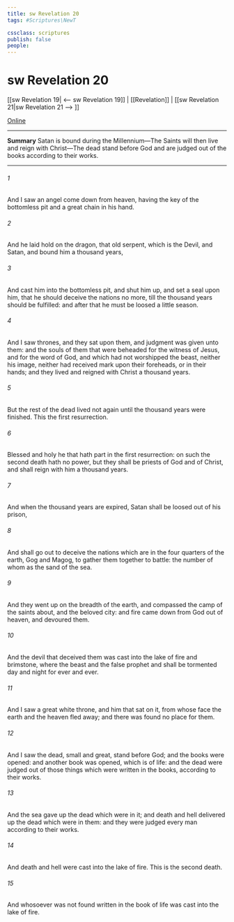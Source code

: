 ```yaml
---
title: sw Revelation 20
tags: #Scriptures\NewT

cssclass: scriptures
publish: false
people:
---
```


# sw Revelation 20
[[sw Revelation 19| <-- sw Revelation 19]] | [[Revelation]] | [[sw Revelation 21|sw Revelation 21 --> ]]

[Online](https://churchofjesuschrist.org/study/scriptures/nt/rev/20?lang=eng)

---
__Summary__
Satan is bound during the Millennium—The Saints will then live and reign with Christ—The dead stand before God and are judged out of the books according to their works.

---
###### 1 
And I saw an angel come down from heaven, having the key of the bottomless pit and a great chain in his hand.

###### 2 
And he laid hold on the dragon, that old serpent, which is the Devil, and Satan, and bound him a thousand years,

###### 3 
And cast him into the bottomless pit, and shut him up, and set a seal upon him, that he should deceive the nations no more, till the thousand years should be fulfilled: and after that he must be loosed a little season.

###### 4 
And I saw thrones, and they sat upon them, and judgment was given unto them: and  the souls of them that were beheaded for the witness of Jesus, and for the word of God, and which had not worshipped the beast, neither his image, neither had received  mark upon their foreheads, or in their hands; and they lived and reigned with Christ a thousand years.

###### 5 
But the rest of the dead lived not again until the thousand years were finished. This  the first resurrection.

###### 6 
Blessed and holy  he that hath part in the first resurrection: on such the second death hath no power, but they shall be priests of God and of Christ, and shall reign with him a thousand years.

###### 7 
And when the thousand years are expired, Satan shall be loosed out of his prison,

###### 8 
And shall go out to deceive the nations which are in the four quarters of the earth, Gog and Magog, to gather them together to battle: the number of whom  as the sand of the sea.

###### 9 
And they went up on the breadth of the earth, and compassed the camp of the saints about, and the beloved city: and fire came down from God out of heaven, and devoured them.

###### 10 
And the devil that deceived them was cast into the lake of fire and brimstone, where the beast and the false prophet  and shall be tormented day and night for ever and ever.

###### 11 
And I saw a great white throne, and him that sat on it, from whose face the earth and the heaven fled away; and there was found no place for them.

###### 12 
And I saw the dead, small and great, stand before God; and the books were opened: and another book was opened, which is   of life: and the dead were judged out of those things which were written in the books, according to their works.

###### 13 
And the sea gave up the dead which were in it; and death and hell delivered up the dead which were in them: and they were judged every man according to their works.

###### 14 
And death and hell were cast into the lake of fire. This is the second death.

###### 15 
And whosoever was not found written in the book of life was cast into the lake of fire.


